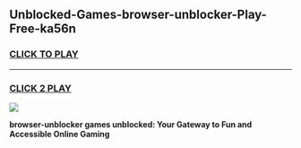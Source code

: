 
## Unblocked-Games-browser-unblocker-Play-Free-ka56n
<h3>
<a href="https://premium76.site?title=browser-unblocker&ref=12A">CLICK TO PLAY</a></h3>
<hr>

<h3>
<a href="https://premium76.site?title=browser-unblocker&ref=12A">CLICK 2 PLAY</a>
  
</h3>

<a href="https://premium76.site?title=browser-unblocker&ref=12A"><img src="https://clearcache.store/games.png"></a>


**browser-unblocker games unblocked: Your Gateway to Fun and Accessible Online Gaming**
